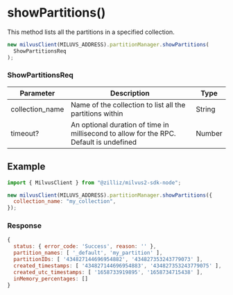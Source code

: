 # showPartitions()

This method lists all the partitions in a specified collection.

```javascript
new milvusClient(MILUVS_ADDRESS).partitionManager.showPartitions(
  ShowPartitionsReq
);
```

### ShowPartitionsReq

| Parameter       | Description                                                                            | Type   |
| --------------- | -------------------------------------------------------------------------------------- | ------ |
| collection_name | Name of the collection to list all the partitions within                               | String |
| timeout?        | An optional duration of time in millisecond to allow for the RPC. Default is undefined | Number |

## Example

```javascript
import { MilvusClient } from "@zilliz/milvus2-sdk-node";

new milvusClient(MILUVS_ADDRESS).partitionManager.showPartitions({
  collection_name: "my_collection",
});
```

### Response

```javascript
{
  status: { error_code: 'Success', reason: '' },
  partition_names: [ '_default', 'my_partition' ],
  partitionIDs: [ '434827144696954882', '434827353243779073' ],
  created_timestamps: [ '434827144696954883', '434827353243779075' ],
  created_utc_timestamps: [ '1658733919895', '1658734715438' ],
  inMemory_percentages: []
}
```
